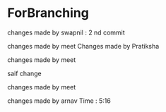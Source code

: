 ForBranching
============

changes made by swapnil :
 2 nd commit 


changes made by meet
Changes made by Pratiksha


changes made by meet

saif change

changes made by meet


changes made by arnav Time : 5:16

